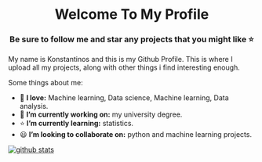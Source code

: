 ##

<h1 align="center">Welcome To My Profile</h1>
<h3 align="center">Be sure to follow me and star any projects that you might like ⭐</h3>

My name is Konstantinos and this is my Github Profile. This is where I upload all my projects, along with other things i find interesting enough.

Some things about me:

- 💙 **I love:** Machine learning, Data science, Machine learning, Data analysis.
- 🔭 **I’m currently working on:** my university degree.
- ⭐ **I’m currently learning:** statistics.
- 😃 **I’m looking to collaborate on:** python and machine learning projects.

[![github stats](https://github-readme-stats.vercel.app/api?username=its-kos&theme=tokyonight&show_icons=true)](https://github.com/anuraghazra/github-readme-stats)

